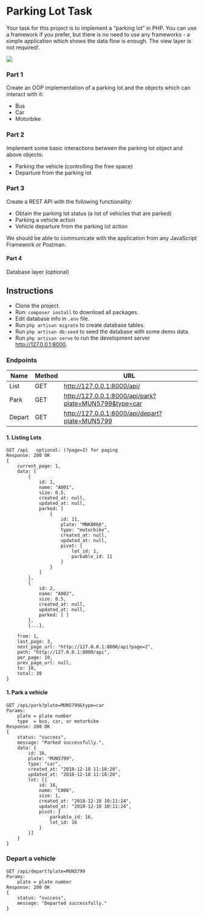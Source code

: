 # Parking Lot Task
Your task for this project is to implement a “parking lot” in PHP. You can use a
framework if you prefer, but there is no need to use any frameworks - a simple
application which shows the data flow is enough. The view layer is not required!.

<img src="https://www.birminghamairport.co.uk/media/4059/img_1114.jpg?crop=0,0.36333333333333334,0,0.08666666666666667&cropmode=percentage&width=600&height=220&rnd=131402648610000000" />

### Part 1
Create an OOP implementation of a parking lot and the objects which can interact
with it:
- Bus
- Car
- Motorbike

### Part 2
Implement some basic interactions between the parking lot object and above
objects:
- Parking the vehicle (controlling the free space)
- Departure from the parking lot

### Part 3
Create a REST API with the following functionality:
- Obtain the parking lot status (a list of vehicles that are parked)
- Parking a vehicle action
- Vehicle departure from the parking lot action

We should be able to communicate with the application from any JavaScript
Framework or Postman.

#### Part 4
Database layer (optional)

## Instructions
- Clone the project.
- Run: `composer install` to download all packages.
- Edit database info in `.env` file.
- Run `php artisan migrate` to create database tables.
- Run `php artisan db:seed` to seed the database with some demo data.
- Run `php artisan serve` to run the development server <http://127.0.0.1:8000>.

### Endpoints
| Name | Method | URL |
|------|------|------|
| List | GET | http://127.0.0.1:8000/api/
| Park | GET | http://127.0.0.1:8000/api/park?plate=MUN5799&type=car 
| Depart | GET | http://127.0.0.1:8000/api/depart?plate=MUN5799


#### 1. Listing Lots

    GET /api   optional: (?page=2) for paging
    Response: 200 OK
    {
    	current_page: 1,
    	data: [
    		{
    			id: 1,
    			name: "A001",
    			size: 0.5,
    			created_at: null,
    			updated_at: null,
    			parked: [
    				{
    					id: 11,
    					plate: "MNK0066",
    					type: "motorbike",
    					created_at: null,
    					updated_at: null,
    					pivot: {
    						lot_id: 1,
    						parkable_id: 11
    					}
    				}
    			]
    		},
    		{
    			id: 2,
    			name: "A002",
    			size: 0.5,
    			created_at: null,
    			updated_at: null,
    			parked: [ ]
    		},
    		{...},
    		
    	from: 1,
    	last_page: 3,
    	next_page_url: "http://127.0.0.1:8000/api?page=2",
    	path: "http://127.0.0.1:8000/api",
    	per_page: 10,
    	prev_page_url: null,
    	to: 10,
    	total: 30
    }


#### 1. Park a vehicle

    GET /api/park?plate=MUN5799&type=car 
    Params:
        plate = plate number
        type  = bus, car, or motorbike 
    Response: 200 OK
    {
    	status: "success",
    	message: "Parked successfully.",
    	data: {
    		id: 16,
    		plate: "MUN5799",
    		type: "car",
    		created_at: "2018-12-18 11:18:20",
    		updated_at: "2018-12-18 11:18:20",
    		lot: [{
    			id: 16,
    			name: "C006",
    			size: 1,
    			created_at: "2018-12-18 10:11:24",
    			updated_at: "2018-12-18 10:11:24",
    			pivot: {
    				parkable_id: 16,
    				lot_id: 16
    			}
    		}]
    	}
    }
    
    
### Depart a vehicle

    GET /api/depart?plate=MUN5799
    Params:
        plate = plate number 
    Response: 200 OK    
    {
        status: "success",
        message: "Departed successfully."
    }